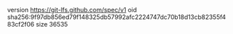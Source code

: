 version https://git-lfs.github.com/spec/v1
oid sha256:9f97db856ed79f148325db57992afc2224747dc70b18d13cb82355f483cf2f06
size 36535
